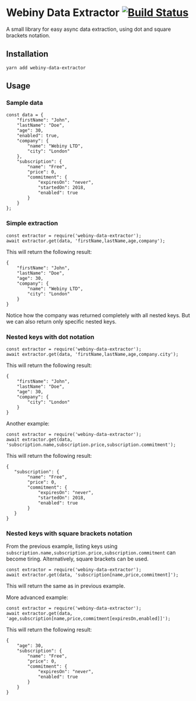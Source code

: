 # Webiny Data Extractor [![Build Status](https://travis-ci.org/Webiny/webiny-data-extractor.svg?branch=master)](https://travis-ci.org/Webiny/webiny-data-extractor)

A small library for easy async data extraction, using dot and square brackets notation.

## Installation
`yarn add webiny-data-extractor`

## Usage

### Sample data
```
const data = {
	"firstName": "John",
	"lastName": "Doe",
	"age": 30,
	"enabled": true,
	"company": {
		"name": "Webiny LTD",
		"city": "London"
	},
	"subscription": {
		"name": "Free",
		"price": 0,
		"commitment": {
			"expiresOn": "never",
			"startedOn": 2018,
			"enabled": true
		}
	}
};
```

### Simple extraction
```
const extractor = require('webiny-data-extractor');
await extractor.get(data, 'firstName,lastName,age,company');
```

This will return the following result:

```
{
    "firstName": "John",
    "lastName": "Doe",
    "age": 30,
    "company": {
        "name": "Webiny LTD",
        "city": "London"
    }
}
```

Notice how the company was returned completely with all nested keys. But we can also return only specific nested keys.

### Nested keys with dot notation
```
const extractor = require('webiny-data-extractor');
await extractor.get(data, 'firstName,lastName,age,company.city');
```

This will return the following result:

```
{
    "firstName": "John",
    "lastName": "Doe",
    "age": 30,
    "company": {
        "city": "London"
    }
}
```

Another example:
```
const extractor = require('webiny-data-extractor');
await extractor.get(data, 'subscription.name,subscription.price,subscription.commitment');
```

This will return the following result:

```
{
   "subscription": {
        "name": "Free",
        "price": 0,
        "commitment": {
            "expiresOn": "never",
            "startedOn": 2018,
            "enabled": true
        }
   }
}
```


### Nested keys with square brackets notation
From the previous example, listing keys using `subscription.name,subscription.price,subscription.commitment` can become tiring. Alternatively,
square brackets can be used.
 
```
const extractor = require('webiny-data-extractor');
await extractor.get(data, 'subscription[name,price,commitment]');
```

This will return the same as in previous example.

More advanced example:
```
const extractor = require('webiny-data-extractor');
await extractor.get(data, 'age,subscription[name,price,commitment[expiresOn,enabled]]');
```

This will return the following result:

```
{
    "age": 30,
    "subscription": {
        "name": "Free",
        "price": 0,
        "commitment": {
            "expiresOn": "never",
            "enabled": true
        }
    }
}
```
